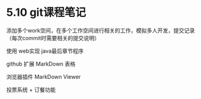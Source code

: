 # 5.10 git课程笔记

添加多个work空间，在多个工作空间进行相关的工作，模拟多人开发，提交记录（每次commit时需要相关的提交说明）

使用 web实现 java最后章节程序

github 扩展 MarkDown 表格

浏览器插件 MarkDown Viewer

投票系统 + 订餐功能
